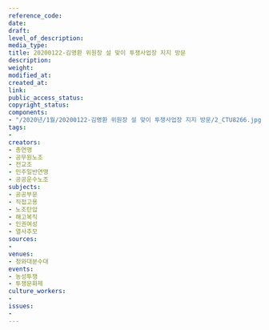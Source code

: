 ```yaml
---
reference_code: 
date: 
draft: 
level_of_description: 
media_type: 
title: 20200122-김명환 위원장 설 맞이 투쟁사업장 지지 방문
description: 
weight: 
modified_at: 
created_at: 
link: 
public_access_status: 
copyright_status: 
components:
- "/2020년/1월/20200122-김명환 위원장 설 맞이 투쟁사업장 지지 방문/2_CTU8266.jpg"
tags:
- 
creators:
- 총연맹
- 공무원노조
- 전교조
- 민주일반연맹
- 공공운수노조
subjects:
- 공공부문
- 직접고용
- 노조탄압
- 해고복직
- 인권여성
- 열사추모
sources:
- 
venues:
- 청와대분수대
events:
- 농성투쟁
- 투쟁문화제
culture_workers:
- 
issues:
- 
---
```

